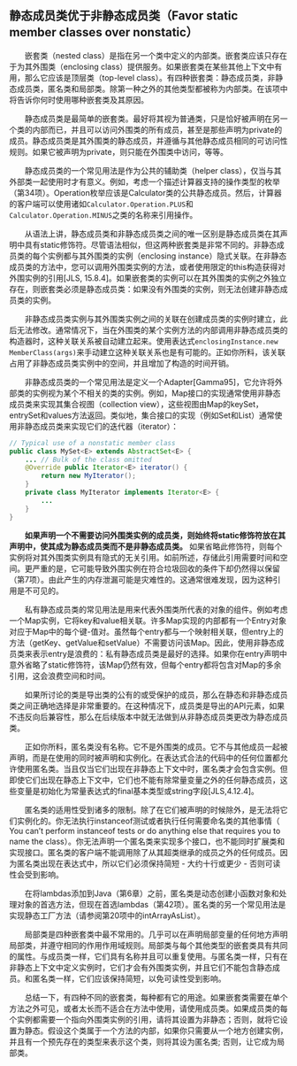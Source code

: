 ## 静态成员类优于非静态成员类（Favor static member classes over nonstatic）

&emsp;&emsp;嵌套类（nested class）是指在另一个类中定义的内部类。嵌套类应该只存在于为其外围类（enclosing class）提供服务。如果嵌套类在某些其他上下文中有用，那么它应该是顶层类（top-level class）。有四种嵌套类：静态成员类，非静态成员类，匿名类和局部类。除第一种之外的其他类型都被称为内部类。在该项中将告诉你何时使用哪种嵌套类及其原因。

&emsp;&emsp;静态成员类是最简单的嵌套类。最好将其视为普通类，只是恰好被声明在另一个类的内部而已，并且可以访问外围类的所有成员，甚至是那些声明为private的成员。静态成员类是其外围类的静态成员，并遵循与其他静态成员相同的可访问性规则。如果它被声明为private，则只能在外围类中访问，等等。

&emsp;&emsp;静态成员类的一个常见用法是作为公共的辅助类（helper class），仅当与其外部类一起使用时才有意义。例如，考虑一个描述计算器支持的操作类型的枚举（第34项）。Operation枚举应该是Calculator类的公共静态成员。然后，计算器的客户端可以使用诸如`Calculator.Operation.PLUS`和`Calculator.Operation.MINUS`之类的名称来引用操作。

&emsp;&emsp;从语法上讲，静态成员类和非静态成员类之间的唯一区别是静态成员类在其声明中具有static修饰符。尽管语法相似，但这两种嵌套类是非常不同的。非静态成员类的每个实例都与其外围类的实例（enclosing instance）隐式关联。在非静态成员类的方法中，您可以调用外围类实例的方法，或者使用限定的this构造获得对外围实例的引用[JLS, 15.8.4]。如果嵌套类的实例可以在其外围类的实例之外独立存在，则嵌套类必须是静态成员类：如果没有外围类的实例，则无法创建非静态成员类的实例。

&emsp;&emsp;非静态成员类实例与其外围类实例之间的关联在创建成员类的实例时建立，此后无法修改。通常情况下，当在外围类的某个实例方法的内部调用非静态成员类的构造器时，这种关联关系被自动建立起来。使用表达式`enclosingInstance.new MemberClass(args)`来手动建立这种关联关系也是有可能的。正如你所料，该关联占用了非静态成员类实例中的空间，并且增加了构造的时间开销。

&emsp;&emsp;非静态成员类的一个常见用法是定义一个Adapter[Gamma95]，它允许将外部类的实例视为某个不相关的类的实例。例如，Map接口的实现通常使用非静态成员类来实现其集合视图（collection view），这些视图由Map的keySet，entrySet和values方法返回。类似地，集合接口的实现（例如Set和List）通常使用非静态成员类来实现它们的迭代器（iterator）：

```java
// Typical use of a nonstatic member class
public class MySet<E> extends AbstractSet<E> {
    ... // Bulk of the class omitted
    @Override public Iterator<E> iterator() {
        return new MyIterator();
    }
    private class MyIterator implements Iterator<E> {
        ...
    }
}
```

&emsp;&emsp;**如果声明一个不需要访问外围类实例的成员类，则始终将static修饰符放在其声明中，使其成为静态成员类而不是非静态成员类。** 如果省略此修饰符，则每个实例将对其外围类实例具有隐式的无关引用。如前所述，存储此引用需要时间和空间。更严重的是，它可能导致外围实例在符合垃圾回收的条件下却仍然得以保留（第7项）。由此产生的内存泄漏可能是灾难性的。这通常很难发现，因为这种引用是不可见的。

&emsp;&emsp;私有静态成员类的常见用法是用来代表外围类所代表的对象的组件。例如考虑一个Map实例，它将key和value相关联。许多Map实现的内部都有一个Entry对象对应于Map中的每个键-值对。虽然每个entry都与一个映射相关联，但entry上的方法（getKey、getValue和setValue）不需要访问该Map。因此，使用非静态成员类来表示entry是浪费的：私有静态成员类是最好的选择。如果你在entry声明中意外省略了static修饰符，该Map仍然有效，但每个entry都将包含对Map的多余引用，这会浪费空间和时间。

&emsp;&emsp;如果所讨论的类是导出类的公有的或受保护的成员，那么在静态和非静态成员类之间正确地选择是非常重要的。在这种情况下，成员类是导出的API元素，如果不违反向后兼容性，那么在后续版本中就无法做到从非静态成员类更改为静态成员类。

&emsp;&emsp;正如你所料，匿名类没有名称。它不是外围类的成员。它不与其他成员一起被声明，而是在使用的同时被声明和实例化。在表达式合法的代码中的任何位置都允许使用匿名类。当且仅当它们出现在非静态上下文中时，匿名类才会包含实例。但即使它们出现在静态上下文中，它们也不能有除常量变量之外的任何静态成员，这些变量是初始化为常量表达式的final基本类型或string字段[JLS,4.12.4]。

&emsp;&emsp;匿名类的适用性受到诸多的限制。除了在它们被声明的时候除外，是无法将它们实例化的。你无法执行instanceof测试或者执行任何需要命名类的其他事情（ You can’t perform instanceof tests or do anything else that requires you to name the class）。你无法声明一个匿名类来实现多个接口，也不能同时扩展类和实现接口。匿名类的客户端不能调用除了从其超类继承的成员之外的任何成员。因为匿名类出现在表达式中，所以它们必须保持简短 - 大约十行或更少 - 否则可读性会受到影响。

&emsp;&emsp;在将lambdas添加到Java（第6章）之前，匿名类是动态创建小函数对象和处理对象的首选方法，但现在首选lambdas（第42项）。匿名类的另一个常见用法是实现静态工厂方法（请参阅第20项中的intArrayAsList）。

&emsp;&emsp;局部类是四种嵌套类中最不常用的。几乎可以在声明局部变量的任何地方声明局部类，并遵守相同的作用作用域规则。局部类与每个其他类型的嵌套类具有共同的属性。与成员类一样，它们具有名称并且可以重复使用。与匿名类一样，只有在非静态上下文中定义实例时，它们才会有外围类实例，并且它们不能包含静态成员。和匿名类一样，它们应该保持简短，以免可读性受到影响。

&emsp;&emsp;总结一下，有四种不同的嵌套类，每种都有它的用途。如果嵌套类需要在单个方法之外可见，或者太长而不适合在方法中使用，请使用成员类。如果成员类的每个实例都需要一个指向外围类实例的引用，请将其设置为非静态；否则，就将它设置为静态。假设这个类属于一个方法的内部，如果你只需要从一个地方创建实例，并且有一个预先存在的类型来表示这个类，则将其设为匿名类; 否则，让它成为局部类。